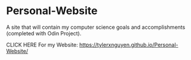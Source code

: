 # Personal-Website
A site that will contain my computer science goals and accomplishments (completed with Odin Project).

CLICK HERE For my Website:
https://tylerxnguyen.github.io/Personal-Website/
